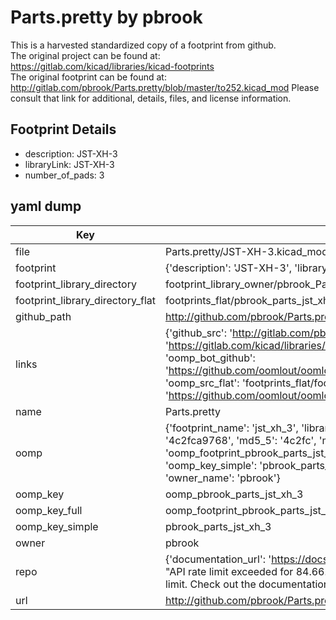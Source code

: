 # Parts.pretty by pbrook  
This is a harvested standardized copy of a footprint from github.  
The original project can be found at:  
https://gitlab.com/kicad/libraries/kicad-footprints  
The original footprint can be found at:
http://gitlab.com/pbrook/Parts.pretty/blob/master/to252.kicad_mod
Please consult that link for additional, details, files, and license information.  
## Footprint Details
* description: JST-XH-3  
* libraryLink: JST-XH-3  
* number_of_pads: 3  
## yaml dump  
| Key | Value |  
| --- | --- |  
| file | Parts.pretty/JST-XH-3.kicad_mod |  
| footprint | {'description': 'JST-XH-3', 'libraryLink': 'JST-XH-3', 'number_of_pads': 3} |  
| footprint_library_directory | footprint_library_owner/pbrook_Parts.pretty |  
| footprint_library_directory_flat | footprints_flat/pbrook_parts_jst_xh_3/working |  
| github_path | http://github.com/pbrook/Parts.pretty/blob/master/JST-XH-3.kicad_mod |  
| links | {'github_src': 'http://gitlab.com/pbrook/Parts.pretty/blob/master/to252.kicad_mod', 'github_src_repo': 'https://gitlab.com/kicad/libraries/kicad-footprints', 'oomp_bot': 'footprints/pbrook_parts_jst_xh_3/working', 'oomp_bot_github': 'https://github.com/oomlout/oomlout_oomp_footprint_bot/tree/main/footprints/pbrook_parts_jst_xh_3/working', 'oomp_src_flat': 'footprints_flat/footprints_flat/pbrook_parts_jst_xh_3/working', 'oomp_src_flat_github': 'https://github.com/oomlout/oomlout_oomp_footprint_src/tree/main/footprints_flat/pbrook_parts_jst_xh_3/working'} |  
| name | Parts.pretty |  
| oomp | {'footprint_name': 'jst_xh_3', 'library_name': 'parts', 'md5': '4c2fca9768801bf6e90b55051c2a4e1c', 'md5_10': '4c2fca9768', 'md5_5': '4c2fc', 'md5_6': '4c2fca', 'oomp_key': 'oomp_pbrook_parts_jst_xh_3', 'oomp_key_extra': 'oomp_footprint_pbrook_parts_jst_xh_3', 'oomp_key_full': 'oomp_footprint_pbrook_parts_jst_xh_3_4c2fca', 'oomp_key_simple': 'pbrook_parts_jst_xh_3', 'original_filename': 'Parts.pretty/JST-XH-3.kicad_mod', 'owner_name': 'pbrook'} |  
| oomp_key | oomp_pbrook_parts_jst_xh_3 |  
| oomp_key_full | oomp_footprint_pbrook_parts_jst_xh_3 |  
| oomp_key_simple | pbrook_parts_jst_xh_3 |  
| owner | pbrook |  
| repo | {'documentation_url': 'https://docs.github.com/rest/overview/resources-in-the-rest-api#rate-limiting', 'message': "API rate limit exceeded for 84.66.173.59. (But here's the good news: Authenticated requests get a higher rate limit. Check out the documentation for more details.)"} |  
| url | http://github.com/pbrook/Parts.pretty |  

